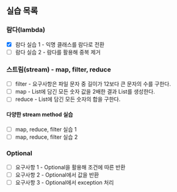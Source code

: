 ## 실습 목록
### 람다(lambda)
* [X] 람다 실습 1 - 익명 클래스를 람다로 전환
* [ ] 람다 실습 2 - 람다를 활용해 중복 제거
### 스트림(stream) - map, filter, reduce
* [ ] filter - 요구사항은 파일 문자 중 길이가 12보다 큰 문자의 수를 구한다.
* [ ] map - List에 담긴 모든 숫자 값을 2배한 결과 List를 생성한다.
* [ ] reduce - List에 담긴 모든 숫자의 합을 구한다.
#### 다양한 stream method 실습
* [ ] map, reduce, filter 실습 1
* [ ] map, reduce, filter 실습 2
### Optional
* [ ] 요구사항 1 - Optional을 활용해 조건에 따른 반환
* [ ] 요구사항 2 - Optional에서 값을 반환
* [ ] 요구사항 3 - Optional에서 exception 처리
